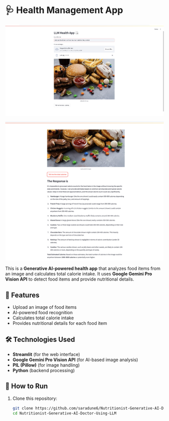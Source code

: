 # 🩺 Health Management App 
![Health App Screenshot](1.png)

![Health App Screenshot](2.png)

This is a **Generative AI-powered health app** that analyzes food items from an image and calculates total calorie intake. It uses **Google Gemini Pro Vision API** to detect food items and provide nutritional details.  

## 🚀 Features  
- Upload an image of food items  
- AI-powered food recognition  
- Calculates total calorie intake  
- Provides nutritional details for each food item  

## 🛠️ Technologies Used  
- **Streamlit** (for the web interface)  
- **Google Gemini Pro Vision API** (for AI-based image analysis)  
- **PIL (Pillow)** (for image handling)  
- **Python** (backend processing)  

## 📌 How to Run  
1. Clone this repository:  
   ```sh
   git clone https://github.com/saradune6/Nutritionist-Generative-AI-Doctor-Using-LLM.git
   cd Nutritionist-Generative-AI-Doctor-Using-LLM
